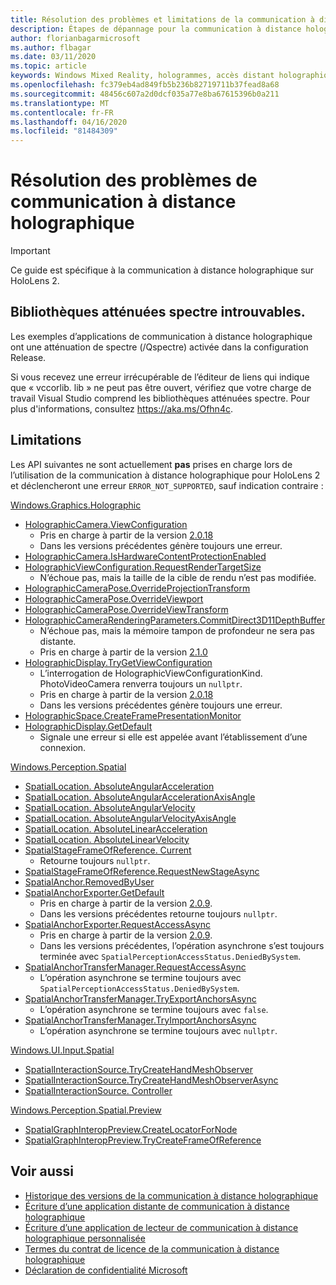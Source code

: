 ```yaml
---
title: Résolution des problèmes et limitations de la communication à distance holographique
description: Étapes de dépannage pour la communication à distance holographique sur HoloLens 2.
author: florianbagarmicrosoft
ms.author: flbagar
ms.date: 03/11/2020
ms.topic: article
keywords: Windows Mixed Reality, hologrammes, accès distant holographique, rendu à distance, rendu réseau, HoloLens, hologrammes distants, dépannage, aide
ms.openlocfilehash: fc379eb4ad849fb5b236b82719711b37fead8a68
ms.sourcegitcommit: 48456c607a2d0dcf035a77e8ba67615396b0a211
ms.translationtype: MT
ms.contentlocale: fr-FR
ms.lasthandoff: 04/16/2020
ms.locfileid: "81484309"
---
```

# <a name="holographic-remoting-troubleshooting"></a>Résolution des problèmes de communication à distance holographique

> [!IMPORTANT]
> Ce guide est spécifique à la communication à distance holographique sur HoloLens 2.

## <a name="spectre-mitigated-libraries-not-found"></a>Bibliothèques atténuées spectre introuvables.

Les exemples d’applications de communication à distance holographique ont une atténuation de spectre (/Qspectre) activée dans la configuration Release.

Si vous recevez une erreur irrécupérable de l’éditeur de liens qui indique que « vccorlib. lib » ne peut pas être ouvert, vérifiez que votre charge de travail Visual Studio comprend les bibliothèques atténuées spectre. Pour plus d'informations, consultez https://aka.ms/Ofhn4c.

## <a name="limitations"></a>Limitations

Les API suivantes ne sont actuellement **pas** prises en charge lors de l’utilisation de la communication à distance holographique pour HoloLens 2 et déclencheront une erreur ```ERROR_NOT_SUPPORTED```, sauf indication contraire :

[Windows.Graphics.Holographic](https://docs.microsoft.com/uwp/api/windows.graphics.holographic)

* [HolographicCamera.ViewConfiguration](https://docs.microsoft.com/uwp/api/windows.graphics.holographic.holographiccamera.viewconfiguration)
  - Pris en charge à partir de la version [2.0.18](holographic-remoting-version-history.md#v2.0.18)
  - Dans les versions précédentes génère toujours une erreur.
* [HolographicCamera.IsHardwareContentProtectionEnabled](https://docs.microsoft.com/uwp/api/windows.graphics.holographic.holographiccamera.ishardwarecontentprotectionenabled#Windows_Graphics_Holographic_HolographicCamera_IsHardwareContentProtectionEnabled)
* [HolographicViewConfiguration.RequestRenderTargetSize](https://docs.microsoft.com/uwp/api/windows.graphics.holographic.holographicviewconfiguration.requestrendertargetsize#Windows_Graphics_Holographic_HolographicViewConfiguration_RequestRenderTargetSize_Windows_Foundation_Size_)
  - N’échoue pas, mais la taille de la cible de rendu n’est pas modifiée.
* [HolographicCameraPose.OverrideProjectionTransform](https://docs.microsoft.com/uwp/api/windows.graphics.holographic.holographiccamerapose.overrideprojectiontransform)
* [HolographicCameraPose.OverrideViewport](https://docs.microsoft.com/uwp/api/windows.graphics.holographic.holographiccamerapose.overrideviewport)
* [HolographicCameraPose.OverrideViewTransform](https://docs.microsoft.com/uwp/api/windows.graphics.holographic.holographiccamerapose.overrideviewtransform)
* [HolographicCameraRenderingParameters.CommitDirect3D11DepthBuffer](https://docs.microsoft.com/uwp/api/windows.graphics.holographic.holographiccamerarenderingparameters.commitdirect3d11depthbuffer#Windows_Graphics_Holographic_HolographicCameraRenderingParameters_CommitDirect3D11DepthBuffer_Windows_Graphics_DirectX_Direct3D11_IDirect3DSurface_)
  - N’échoue pas, mais la mémoire tampon de profondeur ne sera pas distante.
  - Pris en charge à partir de la version [2.1.0](holographic-remoting-version-history.md#v2.1.0)
* [HolographicDisplay.TryGetViewConfiguration](https://docs.microsoft.com/uwp/api/windows.graphics.holographic.holographicdisplay.trygetviewconfiguration)
  - L’interrogation de HolographicViewConfigurationKind. PhotoVideoCamera renverra toujours un ```nullptr```.
  - Pris en charge à partir de la version [2.0.18](holographic-remoting-version-history.md#v2.0.18)
  - Dans les versions précédentes génère toujours une erreur.
* [HolographicSpace.CreateFramePresentationMonitor](https://docs.microsoft.com/uwp/api/windows.graphics.holographic.holographicspace.createframepresentationmonitor)
* [HolographicDisplay.GetDefault](https://docs.microsoft.com/uwp/api/windows.graphics.holographic.holographicdisplay.getdefault#Windows_Graphics_Holographic_HolographicDisplay_GetDefault)
  - Signale une erreur si elle est appelée avant l’établissement d’une connexion.


[Windows.Perception.Spatial](https://docs.microsoft.com/uwp/api/windows.perception.spatial)

* [SpatialLocation. AbsoluteAngularAcceleration](https://docs.microsoft.com/uwp/api/windows.perception.spatial.spatiallocation.absoluteangularacceleration)
* [SpatialLocation. AbsoluteAngularAccelerationAxisAngle](https://docs.microsoft.com/uwp/api/windows.perception.spatial.spatiallocation.absoluteangularaccelerationaxisangle)
* [SpatialLocation. AbsoluteAngularVelocity](https://docs.microsoft.com/uwp/api/windows.perception.spatial.spatiallocation.absoluteangularvelocity)
* [SpatialLocation. AbsoluteAngularVelocityAxisAngle](https://docs.microsoft.com/uwp/api/windows.perception.spatial.spatiallocation.absoluteangularvelocityaxisangle)
* [SpatialLocation. AbsoluteLinearAcceleration](https://docs.microsoft.com/uwp/api/windows.perception.spatial.spatiallocation.absolutelinearacceleration)
* [SpatialLocation. AbsoluteLinearVelocity](https://docs.microsoft.com/uwp/api/windows.perception.spatial.spatiallocation.absolutelinearvelocity)
* [SpatialStageFrameOfReference. Current](https://docs.microsoft.com/uwp/api/windows.perception.spatial.spatialstageframeofreference.current)
  - Retourne toujours ```nullptr```.
* [SpatialStageFrameOfReference.RequestNewStageAsync](https://docs.microsoft.com/uwp/api/windows.perception.spatial.spatialstageframeofreference.requestnewstageasync)
* [SpatialAnchor.RemovedByUser](https://docs.microsoft.com/uwp/api/windows.perception.spatial.spatialanchor.removedbyuser)
* [SpatialAnchorExporter.GetDefault](https://docs.microsoft.com/uwp/api/windows.perception.spatial.spatialanchorexporter.getdefault
)
  - Pris en charge à partir de la version [2.0.9](holographic-remoting-version-history.md#v2.0.9). 
  - Dans les versions précédentes retourne toujours ```nullptr```. 
* [SpatialAnchorExporter.RequestAccessAsync](https://docs.microsoft.com/uwp/api/windows.perception.spatial.spatialanchorexporter.requestaccessasync
)
  - Pris en charge à partir de la version [2.0.9](holographic-remoting-version-history.md#v2.0.9). 
  - Dans les versions précédentes, l’opération asynchrone s’est toujours terminée avec ```SpatialPerceptionAccessStatus.DeniedBySystem```.
* [SpatialAnchorTransferManager.RequestAccessAsync](https://docs.microsoft.com/uwp/api/windows.perception.spatial.spatialanchortransfermanager.requestaccessasync#Windows_Perception_Spatial_SpatialAnchorTransferManager_RequestAccessAsync)
  - L’opération asynchrone se termine toujours avec ```SpatialPerceptionAccessStatus.DeniedBySystem```.
* [SpatialAnchorTransferManager.TryExportAnchorsAsync](https://docs.microsoft.com/uwp/api/windows.perception.spatial.spatialanchortransfermanager.tryexportanchorsasync#Windows_Perception_Spatial_SpatialAnchorTransferManager_TryExportAnchorsAsync_Windows_Foundation_Collections_IIterable_Windows_Foundation_Collections_IKeyValuePair_System_String_Windows_Perception_Spatial_SpatialAnchor___Windows_Storage_Streams_IOutputStream_)
  - L’opération asynchrone se termine toujours avec ```false```.
* [SpatialAnchorTransferManager.TryImportAnchorsAsync](https://docs.microsoft.com/uwp/api/windows.perception.spatial.spatialanchortransfermanager.tryimportanchorsasync
)
  - L’opération asynchrone se termine toujours avec ```nullptr```.

[Windows.UI.Input.Spatial](https://docs.microsoft.com/uwp/api/windows.ui.input.spatial)

* [SpatialInteractionSource.TryCreateHandMeshObserver](https://docs.microsoft.com/uwp/api/windows.ui.input.spatial.spatialinteractionsource.trycreatehandmeshobserver#Windows_UI_Input_Spatial_SpatialInteractionSource_TryCreateHandMeshObserver)
* [SpatialInteractionSource.TryCreateHandMeshObserverAsync](https://docs.microsoft.com/uwp/api/windows.ui.input.spatial.spatialinteractionsource.trycreatehandmeshobserverasync)
* [SpatialInteractionSource. Controller](https://docs.microsoft.com/uwp/api/windows.ui.input.spatial.spatialinteractionsource.controller#Windows_UI_Input_Spatial_SpatialInteractionSource_Controller)

[Windows.Perception.Spatial.Preview](https://docs.microsoft.com/uwp/api/windows.perception.spatial.preview)

* [SpatialGraphInteropPreview.CreateLocatorForNode](https://docs.microsoft.com/uwp/api/windows.perception.spatial.preview.spatialgraphinteroppreview.createlocatorfornode)
* [SpatialGraphInteropPreview.TryCreateFrameOfReference](https://docs.microsoft.com/uwp/api/windows.perception.spatial.preview.spatialgraphinteroppreview.trycreateframeofreference)

## <a name="see-also"></a>Voir aussi
* [Historique des versions de la communication à distance holographique](holographic-remoting-version-history.md)
* [Écriture d’une application distante de communication à distance holographique](holographic-remoting-create-host.md)
* [Écriture d’une application de lecteur de communication à distance holographique personnalisée](holographic-remoting-create-player.md)
* [Termes du contrat de licence de la communication à distance holographique](https://docs.microsoft.com/legal/mixed-reality/microsoft-holographic-remoting-software-license-terms)
* [Déclaration de confidentialité Microsoft](https://go.microsoft.com/fwlink/?LinkId=521839)
